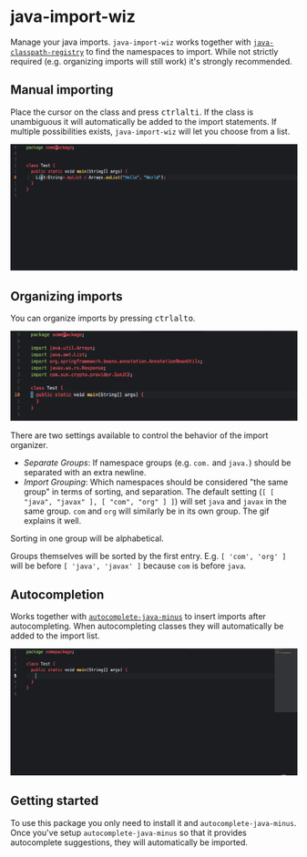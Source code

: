 # java-import-wiz

Manage your java imports. `java-import-wiz` works together with [`java-classpath-registry`](https://atom.io/packages/java-classpath-registry) to find the namespaces to import. While not strictly required (e.g. organizing imports will still work) it's strongly recommended.

## Manual importing

Place the cursor on the class and press <kbd>ctrl</kbd><kbd>alt</kbd><kbd>i</kbd>. If the class is unambiguous it will automatically
be added to the import statements. If multiple possibilities exists, `java-import-wiz` will let you choose from a list.

![Demonstrative manual import](manual-import.gif?raw=true "Manual imports")

## Organizing imports

You can organize imports by pressing <kbd>ctrl</kbd><kbd>alt</kbd><kbd>o</kbd>.

![Demonstrative import organization](ordering-imports.gif?raw=true "Organize Imports")

There are two settings available to control the behavior of the import organizer.

  * _Separate Groups_: If namespace groups (e.g. `com.` and `java.`) should be separated
    with an extra newline.
  * _Import Grouping_: Which namespaces should be considered "the same group" in terms
    of sorting, and separation. The default setting (`[ [ "java", "javax" ], [ "com", "org" ] ]`)
    will set `java` and `javax` in the same group. `com` and `org` will similarly be in its own group.
    The gif explains it well.

Sorting in one group will be alphabetical.

Groups themselves will be sorted by the first entry. E.g. `[ 'com', 'org' ]` will be before
`[ 'java', 'javax' ]` because `com` is before `java`.

## Autocompletion

Works together with [`autocomplete-java-minus`](https://github.com/noseglid/autocomplete-java-minus)
to insert imports after autocompleting. When autocompleting classes they will automatically be
added to the import list.

![Demonstrative autocomplete import](autocomplete-import.gif?raw=true "Organize Imports")

## Getting started

To use this package you only need to install it and `autocomplete-java-minus`.
Once you've setup `autocomplete-java-minus` so that it provides autocomplete
suggestions, they will automatically be imported.

